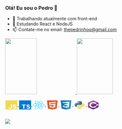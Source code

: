 ### Olá! Eu sou o Pedro 👋

- 🔭 Trabalhando atualmente com front-end 
- 🌱 Estudando React e NodeJS
- 📫 Contate-me no email: thepedrinhoo@gmail.com


<div>
  <a href="https://github.com/PdrNTC">
  <img height="180em" width="45%" src="https://github-readme-stats.vercel.app/api?username=PdrNTC&show_icons=true&theme=dracula&include_all_commits=true"/>
  <img height="180em" width="48%" src="https://github-readme-stats.vercel.app/api/top-langs/?username=PdrNTC&layout=compact&langs_count=16&theme=dracula"/>
</div>


<div style="display: inline_block"><br>
  <img align="center" alt="Rafa-Js" height="30" width="40" src="https://raw.githubusercontent.com/devicons/devicon/master/icons/javascript/javascript-plain.svg">
  <img align="center" alt="Rafa-Ts" height="30" width="40" src="https://raw.githubusercontent.com/devicons/devicon/master/icons/typescript/typescript-plain.svg">
  <img align="center" alt="Rafa-React" height="30" width="40" src="https://raw.githubusercontent.com/devicons/devicon/master/icons/react/react-original.svg">
  <img align="center" alt="Rafa-HTML" height="30" width="40" src="https://raw.githubusercontent.com/devicons/devicon/master/icons/html5/html5-original.svg">
  <img align="center" alt="Rafa-CSS" height="30" width="40" src="https://raw.githubusercontent.com/devicons/devicon/master/icons/css3/css3-original.svg">
  <img align="center" alt="Rafa-Python" height="30" width="40" src="https://raw.githubusercontent.com/devicons/devicon/master/icons/python/python-original.svg">
  <img align="center" alt="Rafa-Csharp" height="30" width="40" src="https://raw.githubusercontent.com/devicons/devicon/master/icons/csharp/csharp-original.svg">
</div>

##

<div> 
    <a href="https://www.linkedin.com/in/pedro-henrique-hernandes-da-silva/" target="_blank"><img src="https://img.shields.io/badge/-LinkedIn-%230077B5?style=for-the-badge&logo=linkedin&logoColor=white" target="_blank"></a> 
  
</div>
